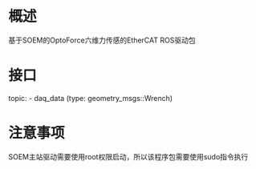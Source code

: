 # 概述
  基于SOEM的OptoForce六维力传感的EtherCAT ROS驱动包

# 接口
  topic:
	- daq_data (type: geometry_msgs::Wrench)

# 注意事项
  SOEM主站驱动需要使用root权限启动，所以该程序包需要使用sudo指令执行


